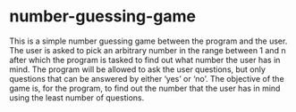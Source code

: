 # number-guessing-game
This is a simple number guessing game between the program and the user. The user is asked to pick an arbitrary number in the range between 1 and n after which the program is tasked to find out what number the user has in mind. The program will be allowed to ask the user questions, but only questions that can be answered by either ‘yes’ or ‘no’. The objective of the game is, for the program, to find out the number that the user has in mind using the least number of questions. 
